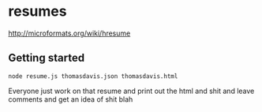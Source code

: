 resumes
=======
http://microformats.org/wiki/hresume


## Getting started

```
node resume.js thomasdavis.json thomasdavis.html
```

Everyone just work on that resume and print out the html and shit and leave comments and get an idea of shit blah
